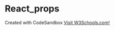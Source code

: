 # React_props
Created with CodeSandbox
<a href="https://www.w3schools.com/">Visit W3Schools.com!</a>
